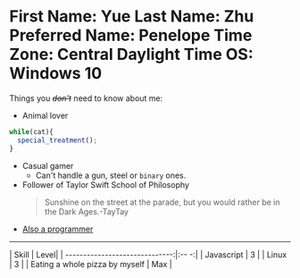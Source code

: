 **First Name**: Yue
**Last Name**: Zhu
**Preferred Name**: Penelope
**Time Zone**: Central Daylight Time
**OS**: Windows 10
===
Things you ~~*don't*~~ need to know about me:

* Animal lover
```javascript
while(cat){
  special_treatment();
}
```
* Casual gamer
  * Can't handle a gun, steel or `binary` ones.
* Follower of Taylor Swift School of Philosophy
  >Sunshine on the street at the parade, but you would rather be in the Dark Ages.-TayTay
* [Also a programmer](https://www.linkedin.com/in/yue-zhu-18a1b8133/)

---
| Skill                          | Level|
| ------------------------------:|:-- -:|
| Javascript                     |  3   |
| Linux                          |  3   |
| Eating a whole pizza by myself | Max  |
